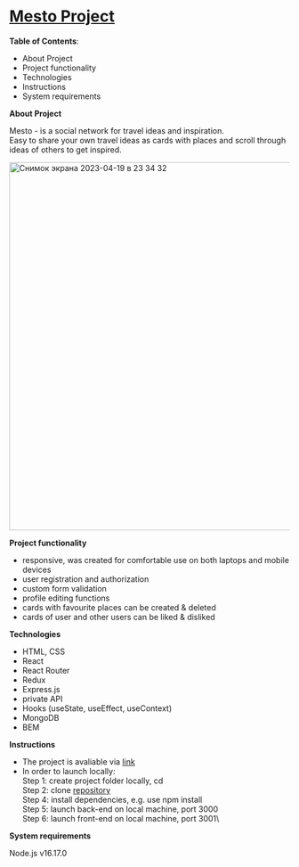# [Mesto Project](https://mestoproject.nomoredomains.club)

**Table of Contents**: 
* About Project
* Project functionality
* Technologies
* Instructions
* System requirements 

**About Project**

Mesto - is a social network for travel ideas and inspiration.\
Easy to share your own travel ideas as cards with places and scroll through ideas of others to get inspired.

<img width="661" alt="Снимок экрана 2023-04-19 в 23 34 32" src="https://user-images.githubusercontent.com/63603457/233091630-c60f9fab-7726-4089-ae2b-518035be5552.png">

**Project functionality**

* responsive, was created for comfortable use on both laptops and mobile devices 
* user registration and authorization
* custom form validation 
* profile editing functions
* cards with favourite places can be created & deleted
* cards of user and other users can be liked & disliked

**Technologies**

* HTML, CSS
* React 
* React Router
* Redux
* Express.js
* private API
* Hooks (useState, useEffect, useContext) 
* MongoDB
* BEM

**Instructions**

* The project is avaliable via [link](https://mestoproject.nomoredomains.club)
* In order to launch locally:\
Step 1: create project folder locally, cd <folder-name>\
Step 2: clone [repository](https://github.com/victoriasmi/react-mesto-api-full)\
Step 4: install dependencies, e.g. use npm install\
Step 5: launch back-end on local machine, port 3000\
Step 6: launch front-end on local machine, port 3001\

**System requirements**

Node.js v16.17.0
